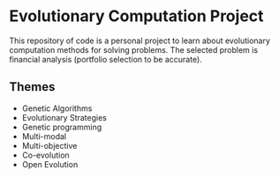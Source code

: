 # Evolutionary Computation Project

This repository of code is a personal project to learn about evolutionary computation methods for solving problems. The selected problem is financial analysis (portfolio selection to be accurate). 



## Themes

- Genetic Algorithms
- Evolutionary Strategies
- Genetic programming
- Multi-modal
- Multi-objective
- Co-evolution
- Open Evolution

